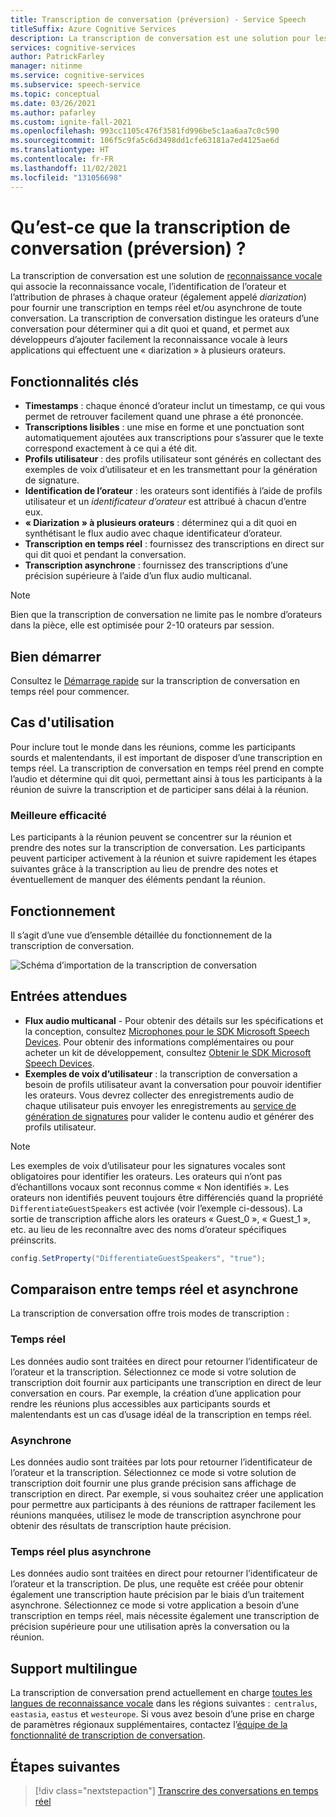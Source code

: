 ```yaml
---
title: Transcription de conversation (préversion) - Service Speech
titleSuffix: Azure Cognitive Services
description: La transcription de conversation est une solution pour les réunions, qui combine la reconnaissance, l’ID de l’orateur et la diarisation pour fournir la transcription de toute conversation.
services: cognitive-services
author: PatrickFarley
manager: nitinme
ms.service: cognitive-services
ms.subservice: speech-service
ms.topic: conceptual
ms.date: 03/26/2021
ms.author: pafarley
ms.custom: ignite-fall-2021
ms.openlocfilehash: 993cc1105c476f3581fd996be5c1aa6aa7c0c590
ms.sourcegitcommit: 106f5c9fa5c6d3498dd1cfe63181a7ed4125ae6d
ms.translationtype: HT
ms.contentlocale: fr-FR
ms.lasthandoff: 11/02/2021
ms.locfileid: "131056698"
---
```

# <a name="what-is-conversation-transcription-preview"></a>Qu’est-ce que la transcription de conversation (préversion) ?

La transcription de conversation est une solution de [reconnaissance vocale](speech-to-text.md) qui associe la reconnaissance vocale, l’identification de l’orateur et l’attribution de phrases à chaque orateur (également appelé _diarization_) pour fournir une transcription en temps réel et/ou asynchrone de toute conversation. La transcription de conversation distingue les orateurs d’une conversation pour déterminer qui a dit quoi et quand, et permet aux développeurs d’ajouter facilement la reconnaissance vocale à leurs applications qui effectuent une « diarization » à plusieurs orateurs.

## <a name="key-features"></a>Fonctionnalités clés

- **Timestamps** : chaque énoncé d’orateur inclut un timestamp, ce qui vous permet de retrouver facilement quand une phrase a été prononcée.
- **Transcriptions lisibles** : une mise en forme et une ponctuation sont automatiquement ajoutées aux transcriptions pour s’assurer que le texte correspond exactement à ce qui a été dit.
- **Profils utilisateur** : des profils utilisateur sont générés en collectant des exemples de voix d’utilisateur et en les transmettant pour la génération de signature.
- **Identification de l’orateur** : les orateurs sont identifiés à l’aide de profils utilisateur et un _identificateur d’orateur_ est attribué à chacun d’entre eux.
- **« Diarization » à plusieurs orateurs** : déterminez qui a dit quoi en synthétisant le flux audio avec chaque identificateur d’orateur.
- **Transcription en temps réel** : fournissez des transcriptions en direct sur qui dit quoi et pendant la conversation.
- **Transcription asynchrone** : fournissez des transcriptions d’une précision supérieure à l’aide d’un flux audio multicanal.

> [!NOTE]
> Bien que la transcription de conversation ne limite pas le nombre d’orateurs dans la pièce, elle est optimisée pour 2-10 orateurs par session.

## <a name="get-started"></a>Bien démarrer

Consultez le [Démarrage rapide](how-to-use-conversation-transcription.md) sur la transcription de conversation en temps réel pour commencer.

## <a name="use-cases"></a>Cas d'utilisation

Pour inclure tout le monde dans les réunions, comme les participants sourds et malentendants, il est important de disposer d’une transcription en temps réel. La transcription de conversation en temps réel prend en compte l’audio et détermine qui dit quoi, permettant ainsi à tous les participants à la réunion de suivre la transcription et de participer sans délai à la réunion.

### <a name="improved-efficiency"></a>Meilleure efficacité

Les participants à la réunion peuvent se concentrer sur la réunion et prendre des notes sur la transcription de conversation. Les participants peuvent participer activement à la réunion et suivre rapidement les étapes suivantes grâce à la transcription au lieu de prendre des notes et éventuellement de manquer des éléments pendant la réunion.

## <a name="how-it-works"></a>Fonctionnement

Il s’agit d’une vue d’ensemble détaillée du fonctionnement de la transcription de conversation.

![Schéma d’importation de la transcription de conversation](media/scenarios/conversation-transcription-service.png)

## <a name="expected-inputs"></a>Entrées attendues

- **Flux audio multicanal** - Pour obtenir des détails sur les spécifications et la conception, consultez [Microphones pour le SDK Microsoft Speech Devices](./speech-sdk-microphone.md). Pour obtenir des informations complémentaires ou pour acheter un kit de développement, consultez [Obtenir le SDK Microsoft Speech Devices](./get-speech-devices-sdk.md).
- **Exemples de voix d’utilisateur** : la transcription de conversation a besoin de profils utilisateur avant la conversation pour pouvoir identifier les orateurs. Vous devrez collecter des enregistrements audio de chaque utilisateur puis envoyer les enregistrements au [service de génération de signatures](https://aka.ms/cts/signaturegenservice) pour valider le contenu audio et générer des profils utilisateur.

> [!NOTE]
> Les exemples de voix d’utilisateur pour les signatures vocales sont obligatoires pour identifier les orateurs. Les orateurs qui n’ont pas d’échantillons vocaux sont reconnus comme « Non identifiés ». Les orateurs non identifiés peuvent toujours être différenciés quand la propriété `DifferentiateGuestSpeakers` est activée (voir l’exemple ci-dessous). La sortie de transcription affiche alors les orateurs « Guest_0 », « Guest_1 », etc. au lieu de les reconnaître avec des noms d’orateur spécifiques préinscrits.
> ```csharp
> config.SetProperty("DifferentiateGuestSpeakers", "true");
> ```


## <a name="real-time-vs-asynchronous"></a>Comparaison entre temps réel et asynchrone

La transcription de conversation offre trois modes de transcription :

### <a name="real-time"></a>Temps réel

Les données audio sont traitées en direct pour retourner l’identificateur de l’orateur et la transcription. Sélectionnez ce mode si votre solution de transcription doit fournir aux participants une transcription en direct de leur conversation en cours. Par exemple, la création d’une application pour rendre les réunions plus accessibles aux participants sourds et malentendants est un cas d’usage idéal de la transcription en temps réel.

### <a name="asynchronous"></a>Asynchrone

Les données audio sont traitées par lots pour retourner l’identificateur de l’orateur et la transcription. Sélectionnez ce mode si votre solution de transcription doit fournir une plus grande précision sans affichage de transcription en direct. Par exemple, si vous souhaitez créer une application pour permettre aux participants à des réunions de rattraper facilement les réunions manquées, utilisez le mode de transcription asynchrone pour obtenir des résultats de transcription haute précision.

### <a name="real-time-plus-asynchronous"></a>Temps réel plus asynchrone

Les données audio sont traitées en direct pour retourner l’identificateur de l’orateur et la transcription. De plus, une requête est créée pour obtenir également une transcription haute précision par le biais d’un traitement asynchrone. Sélectionnez ce mode si votre application a besoin d’une transcription en temps réel, mais nécessite également une transcription de précision supérieure pour une utilisation après la conversation ou la réunion.

## <a name="language-support"></a>Support multilingue

La transcription de conversation prend actuellement en charge [toutes les langues de reconnaissance vocale](language-support.md#speech-to-text) dans les régions suivantes :  `centralus`, `eastasia`, `eastus` et `westeurope`. Si vous avez besoin d’une prise en charge de paramètres régionaux supplémentaires, contactez l’[équipe de la fonctionnalité de transcription de conversation](mailto:CTSFeatureCrew@microsoft.com).

## <a name="next-steps"></a>Étapes suivantes

> [!div class="nextstepaction"]
> [Transcrire des conversations en temps réel](how-to-use-conversation-transcription.md)
